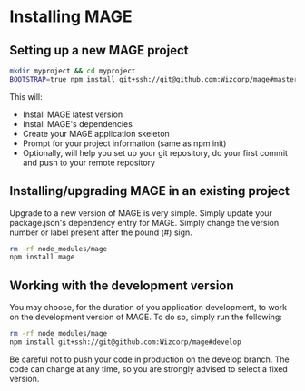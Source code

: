 # Installing MAGE

## Setting up a new MAGE project

```bash
mkdir myproject && cd myproject
BOOTSTRAP=true npm install git+ssh://git@github.com:Wizcorp/mage#master
```

This will:

* Install MAGE latest version
* Install MAGE's dependencies
* Create your MAGE application skeleton
* Prompt for your project information (same as npm init)
* Optionally, will help you set up your git repository, do your first commit and push to your remote repository

## Installing/upgrading MAGE in an existing project

Upgrade to a new version of MAGE is very simple. Simply update your package.json's dependency entry
for MAGE. Simply change the version number or label present after the pound (#) sign.

```bash
rm -rf node_modules/mage
npm install mage
```

## Working with the development version

You may choose, for the duration of you application development, to work on the development version
of MAGE. To do so, simply run the following:

```bash
rm -rf node_modules/mage
npm install git+ssh://git@github.com:Wizcorp/mage#develop
```

Be careful not to push your code in production on the develop branch. The code can change at any
time, so you are strongly advised to select a fixed version.
